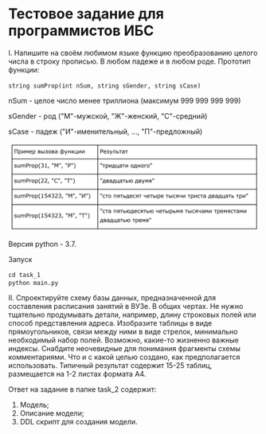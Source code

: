 # Тестовое задание для программистов ИБС
I.	Напишите на своём любимом языке функцию преобразованию целого числа в строку прописью.
В любом падеже и в любом роде. Прототип функции:

`string sumProp(int nSum, string sGender, string sCase)`


nSum - целое число менее триллиона (максимум 999 999 999 999)

sGender - род ("М"-мужской, "Ж"-женский, "С"-средний)

sCase - падеж ("И"-именительный, …, "П"-предложный)

![img.png](img.png)

Версия python - 3.7.

Запуск
```
cd task_1
python main.py
```

II. Спроектируйте схему базы данных, предназначенной для составления расписания занятий в ВУЗе. В общих чертах. Не нужно тщательно продумывать детали, например, длину строковых полей или способ представления адреса.
Изобразите таблицы в виде прямоугольников, связи между ними в виде стрелок, минимально необходимый набор полей. Возможно, какие-то жизненно важные индексы.
Снабдите неочевидные для понимания фрагменты схемы комментариями. Что и с какой целью создано, как предполагается использовать.
Типичный результат содержит 15-25 таблиц, размещается на 1-2 листах формата А4.

Ответ на задание в папке task_2 содержит:
1) Модель;
2) Описание модели;
3) DDL скрипт для создания модели.